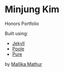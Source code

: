# Minjung Kim

Honors Portfolio

Built using:

* [Jekyll](http://jekyllrb.com)
* [Poole](http://getpoole.com/)
* [Pure](https://github.com/yahoo/pure/)

by [Mallika Mathur](http://github.com/mkmathur)
